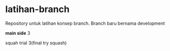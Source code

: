 # latihan-branch
Repository untuk latihan konsep branch. Branch baru bernama development

**main side**
3


squah trial 3(final try squash)

